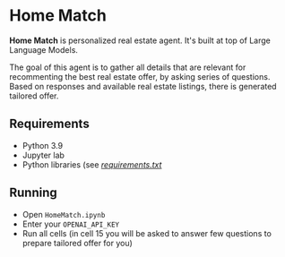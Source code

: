 # Home Match
__Home Match__ is personalized real estate agent. It's built at top of Large Language Models.

The goal of this agent is to gather all details that are relevant for recommenting the best real estate offer,
by asking series of questions. Based on responses and available real estate listings, there is generated tailored offer.


## Requirements
- Python 3.9
- Jupyter lab
- Python libraries (see [_requirements.txt_](requirements.txt)

## Running
- Open `HomeMatch.ipynb`
- Enter your `OPENAI_API_KEY`
- Run all cells (in cell 15 you will be asked to answer few questions to prepare tailored offer for you)
